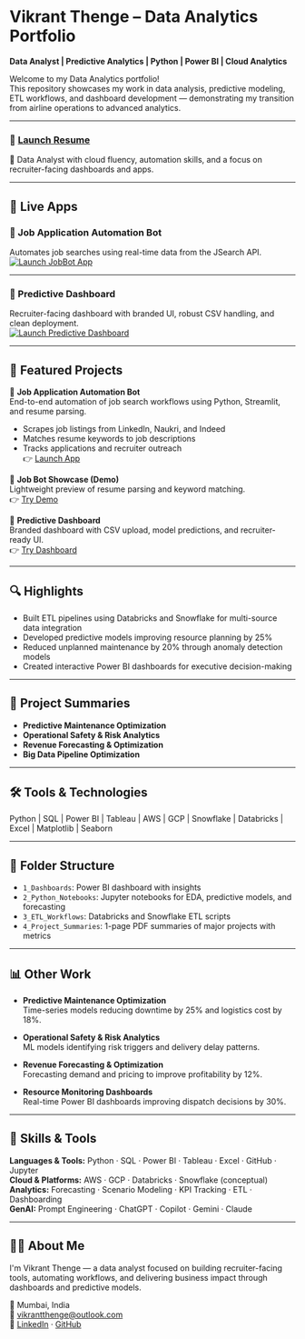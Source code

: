 # Vikrant Thenge – Data Analytics Portfolio
**Data Analyst | Predictive Analytics | Python | Power BI | Cloud Analytics**

Welcome to my Data Analytics portfolio!  
This repository showcases my work in data analysis, predictive modeling, ETL workflows, and dashboard development — demonstrating my transition from airline operations to advanced analytics.

---
### 📄 [Launch Resume](https://github.com/Vikrantthenge/vikrant-data-analytics-portfolio/raw/main/Vikrant_Thenge_Data_Analyst_Resume.pdf)  
🎯 Data Analyst with cloud fluency, automation skills, and a focus on recruiter-facing dashboards and apps.

---

## 📱 Live Apps

### 🔹 Job Application Automation Bot  
Automates job searches using real-time data from the JSearch API.  
[![Launch JobBot App](https://img.shields.io/badge/Launch-App-blue?style=for-the-badge&logo=streamlit)](https://job-bot-showcase-8dykqf8ngrqtzh5en7txnk.streamlit.app/)

---

### 🔹 Predictive Dashboard  
Recruiter-facing dashboard with branded UI, robust CSV handling, and clean deployment.  
[![Launch Predictive Dashboard](https://img.shields.io/badge/Launch-Dashboard-darkred?style=for-the-badge&logo=streamlit&logoColor=white)](https://predictivedashboard-vikrantthenge.streamlit.app/)

---

## 🚀 Featured Projects

🔹 **Job Application Automation Bot**  
End-to-end automation of job search workflows using Python, Streamlit, and resume parsing.  
- Scrapes job listings from LinkedIn, Naukri, and Indeed  
- Matches resume keywords to job descriptions  
- Tracks applications and recruiter outreach  
👉 [Launch App](https://job-bot-showcase-8dykqf8ngrqtzh5en7txnk.streamlit.app/)

🔹 **Job Bot Showcase (Demo)**  
Lightweight preview of resume parsing and keyword matching.  
👉 [Try Demo](https://job-bot-showcase-8dykqf8ngrqtzh5en7txnk.streamlit.app/)

🔹 **Predictive Dashboard**  
Branded dashboard with CSV upload, model predictions, and recruiter-ready UI.  
👉 [Try Dashboard](https://predictivedashboard-vikrantthenge.streamlit.app/)

---

## 🔍 Highlights

- Built ETL pipelines using Databricks and Snowflake for multi-source data integration  
- Developed predictive models improving resource planning by 25%  
- Reduced unplanned maintenance by 20% through anomaly detection models  
- Created interactive Power BI dashboards for executive decision-making

---

## 📁 Project Summaries

- **Predictive Maintenance Optimization**  
- **Operational Safety & Risk Analytics**  
- **Revenue Forecasting & Optimization**  
- **Big Data Pipeline Optimization**

---

## 🛠 Tools & Technologies  
Python | SQL | Power BI | Tableau | AWS | GCP | Snowflake | Databricks | Excel | Matplotlib | Seaborn

---

## 📂 Folder Structure

- `1_Dashboards`: Power BI dashboard with insights  
- `2_Python_Notebooks`: Jupyter notebooks for EDA, predictive models, and forecasting  
- `3_ETL_Workflows`: Databricks and Snowflake ETL scripts  
- `4_Project_Summaries`: 1-page PDF summaries of major projects with metrics

---

## 📊 Other Work

- **Predictive Maintenance Optimization**  
  Time-series models reducing downtime by 25% and logistics cost by 18%.

- **Operational Safety & Risk Analytics**  
  ML models identifying risk triggers and delivery delay patterns.

- **Revenue Forecasting & Optimization**  
  Forecasting demand and pricing to improve profitability by 12%.

- **Resource Monitoring Dashboards**  
  Real-time Power BI dashboards improving dispatch decisions by 30%.

---

## 🧠 Skills & Tools

**Languages & Tools:** Python · SQL · Power BI · Tableau · Excel · GitHub · Jupyter  
**Cloud & Platforms:** AWS · GCP · Databricks · Snowflake (conceptual)  
**Analytics:** Forecasting · Scenario Modeling · KPI Tracking · ETL · Dashboarding  
**GenAI:** Prompt Engineering · ChatGPT · Copilot · Gemini · Claude

---

## 🙋‍♂️ About Me

I'm Vikrant Thenge — a data analyst focused on building recruiter-facing tools, automating workflows, and delivering business impact through dashboards and predictive models.

📍 Mumbai, India  
📧 vikrantthenge@outlook.com  
🔗 [LinkedIn](https://www.linkedin.com/in/vikrantthenge) · [GitHub](https://github.com/vikrantthenge)
